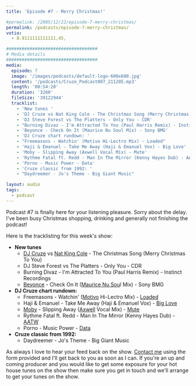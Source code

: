```yaml
---
title: 'Episode #7 - Merry Christmas!'

#permalink: /2005/12/22/episode-7-merry-christmas/
permalink: /podcasts/episode-7-merry-christmas/
votio:
  - 8.9111111111111,45,

###################################
# Media details
###################################
media:
  episode: 7
  image: '/images/podcasts/default-logo-600x600.jpg'
  content: '/podcasts/Cruze_Podcast007_211205.mp3'
  length: '00:54:20'
  duration: '3260'
  fileSize: '39122944'
  tracklist:
    - 'New tunes '
    - 'DJ Cruze vs Nat King Cole - The Christmas Song (Merry Christmas To You)'
    - 'DJ Steve Forest vs The Platters - Only You - CDR'
    - "Burning Divaz - I'm Attracted To You (Paul Harris Remix) - Instinct Recordings"
    - 'Beyonce - Check On It (Maurice Nu Soul Mix) - Sony BMG'
    - 'DJ Cruze chart rundown: '
    - "Freemasons - Watchin' (Motivo Hi-Lectro Mix) - Loaded"
    - 'Haji & Emanuel - Take Me Away (Haji & Emanuel Vox) - Big Love'
    - 'Moby - Slipping Away (Axwell Vocal Mix) - Mute'
    - 'Rythme Fatal ft. Redd - Man In The Mirror (Kenny Hayes Dub) - AATW'
    - 'Porno - Music Power - Data'
    - 'Cruze classic from 1992: '
    - "Daydreemer - Jo's Theme - Big Giant Music"

layout: audio
tags:
  - podcast
---
```


Podcast #7 is finally here for your listening pleasure. Sorry about the delay. I've been busy Christmas shopping, drinking and generally not finishing the podcast!

Here is the tracklisting for this week's show:

- **New tunes**
  - [DJ Cruze][3] vs [Nat King Cole][4] - The Christmas Song (Merry Christmas To You)
  - DJ Steve Forest vs The Platters - Only You - CDR
  - Burning Divaz - I'm Attracted To You (Paul Harris Remix) - Instinct Recordings
  - [Beyonce][5] - Check On It ([Maurice Nu Sou][6]l Mix) - Sony BMG
- **DJ Cruze chart rundown:**
  - Freemasons - Watchin' ([Motivo][7] Hi-Lectro Mix) - [Loaded][8]
  - Haji & Emanuel - Take Me Away (Haji & Emanuel Vox) - [Big Love][9]
  - [Moby][10] - Slipping Away ([Axwell][11] Vocal Mix) - [Mute][12]
  - Rythme Fatal ft. Redd - Man In The Mirror (Kenny Hayes Dub) - [AATW][13]
  - Porno - Music Power - [Data][14]
- **Cruze classic from 1992:**
  - Daydreemer - Jo's Theme - Big Giant Music

As always I love to hear your feed back on the show. [Contact me][15] using the form provided and I'll get back to you as soon as I can. If you're an up and coming producer and you would like to get some exposure for your hot house tunes on the show then make sure you get in touch and we'll arrange to get your tunes on the show.

[1]: http://www.djcruzeaudio.co.uk/podcasts/Cruze_Podcast007_211205.mp3
[2]: http://www.djcruze.co.uk/cms/podcasts/feed/rss2
[3]: http://www.djcruze.co.uk/
[4]: http://www.nat-king-cole.org/
[5]: http://www.beyonceonline.com/
[6]: http://www.mauricejoshua.com/
[7]: http://www.motivo.it/
[8]: http://www.loadedrecords.com/
[9]: http://www.biglovemusic.co.uk/
[10]: http://www.moby.com/
[11]: http://www.axwell.co.uk/
[12]: http://www.mute.com/
[13]: http://www.aatw.com/
[14]: http://www.ministryofsound.com/music/singles/
[15]: /contact
